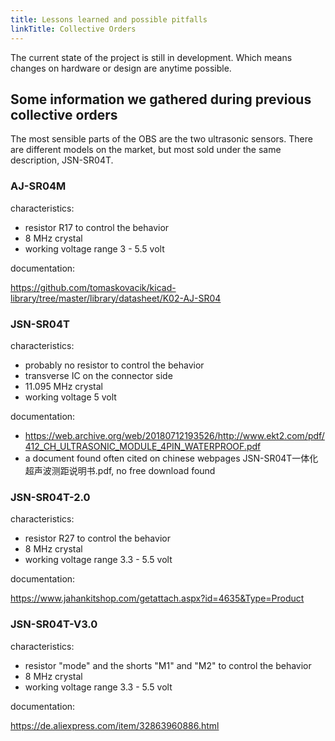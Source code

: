```yaml
---
title: Lessons learned and possible pitfalls
linkTitle: Collective Orders
---
```


The current state of the project is still in development.
Which means changes on hardware or design are anytime possible.

## Some information we gathered during previous collective orders

The most sensible parts of the OBS are the two ultrasonic sensors.
There are different models on the market, but most sold under the same description, JSN-SR04T.

### AJ-SR04M

characteristics:
- resistor R17 to control the behavior
- 8 MHz crystal
- working voltage range 3 - 5.5 volt

documentation:

https://github.com/tomaskovacik/kicad-library/tree/master/library/datasheet/K02-AJ-SR04

### JSN-SR04T

characteristics:
- probably no resistor to control the behavior
- transverse IC on the connector side
- 11.095 MHz crystal
- working voltage 5 volt

documentation:

- https://web.archive.org/web/20180712193526/http://www.ekt2.com/pdf/412_CH_ULTRASONIC_MODULE_4PIN_WATERPROOF.pdf
- a document found often cited on chinese webpages JSN-SR04T一体化超声波测距说明书.pdf, no free download found 

### JSN-SR04T-2.0

characteristics:
- resistor R27 to control the behavior
- 8 MHz crystal
- working voltage range 3.3 - 5.5 volt

documentation:

https://www.jahankitshop.com/getattach.aspx?id=4635&Type=Product

### JSN-SR04T-V3.0

characteristics:
- resistor "mode" and the shorts "M1" and "M2" to control the behavior
- 8 MHz crystal
- working voltage range 3.3 - 5.5 volt

documentation:

https://de.aliexpress.com/item/32863960886.html